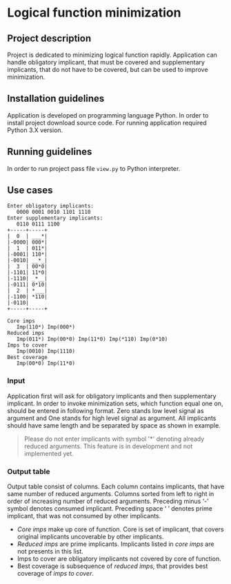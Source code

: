 # Logical function minimization

## Project description

Project is dedicated to minimizing logical function rapidly. 
Application can handle obligatory implicant, that must be covered
and supplementary implicants, that do not have to be covered, but
can be used to improve minimization.

## Installation guidelines

Application is developed on programming language Python. In order to
install project download source code. For running application required
Python 3.X version.

## Running guidelines

In order to run project pass file `view.py` to Python interpreter.

## Use cases

```
Enter obligatory implicants:
   0000 0001 0010 1101 1110
Enter supplementary implicants:
   0110 0111 1100
+-----+-----+
|  0  | ___*|
|-0000| 000*|
|  1  | 011*|
|-0001| 110*|
|-0010| __*_|
|  3  | 00*0|
|-1101| 11*0|
|-1110| _*__|
|-0111| 0*10|
|  2  | *___|
|-1100| *110|
|-0110|
+-----+-----+

Core imps
   Imp(110*) Imp(000*)
Reduced imps
   Imp(011*) Imp(00*0) Imp(11*0) Imp(*110) Imp(0*10)
Imps to cover
   Imp(0010) Imp(1110)
Best coverage
   Imp(00*0) Imp(11*0)

```

### Input

Application first will ask for obligatory implicants and then
supplementary implicant. In order to invoke minimization sets,
which function equal one on, should be entered in following format.
Zero stands low level signal as argument and One stands for
high level signal as argument. All implicants should have same length
and be separated by space as shown in example.

> Please do not enter implicants with symbol '*' denoting already
> reduced arguments. This feature is in development and not
> implemented yet.

### Output table

Output table consist of columns. Each column contains implicants,
that have same number of reduced arguments. Columns sorted from left
to right in order of increasing number of reduced arguments. Preceding
minus ‘-’ symbol denotes consumed implicant. Preceding space ‘ ’
denotes prime implicant, that was not consumed by other implicants.
- *Core imps* make up core of function. Core is set of implicant, that
covers original implicants uncoverable by other implicants.
- *Reduced imps* are prime implicants. Implicants listed in *core imps* are
not presents in this list.
- Imps to cover are obligatory implicants not covered by core of function.
- Best coverage is subsequence of *reduced imps*, that provides best coverage
of *imps to cover*.

